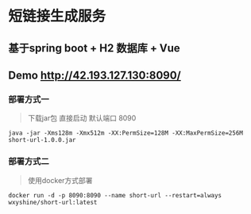 # 短链接生成服务

## 基于spring boot + H2 数据库 + Vue

## Demo http://42.193.127.130:8090/

### 部署方式一

> 下载jar包 直接启动 默认端口 8090

```shell
java -jar -Xms128m -Xmx512m -XX:PermSize=128M -XX:MaxPermSize=256M  short-url-1.0.0.jar

```

### 部署方式二

> 使用docker方式部署  

```shell
docker run -d -p 8090:8090 --name short-url --restart=always wxyshine/short-url:latest
```